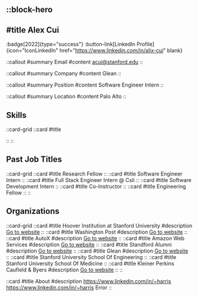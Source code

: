 ::block-hero
---
#title
Alex Cui
---

:badge[2022]{type="success"}
:button-link[LinkedIn Profile]{icon="IconLinkedIn" href="https://www.linkedin.com/in/alix-cui" blank}

::callout
#summary
Email
#content
acui@stanford.edu
::

::callout
#summary
Company
#content
Glean
::

::callout
#summary
Position
#content
Software Engineer Intern
::

::callout
#summary
Location
#content
Palo Alto
::

## Skills
::card-grid
::card
#title

::
::

## Past Job Titles
::card-grid
::card
#title
Research Fellow
::
::card
#title
Software Engineer Intern
::
::card
#title
Full Stack Engineer Intern @ Csli
::
::card
#title
Software Development Intern
::
::card
#title
Co-Instructor
::
::card
#title
Engineering Fellow
::
::

## Organizations
::card-grid
::card
#title
Hoover Institution at Stanford University
#description
[Go to website](hoover.org)
::
::card
#title
Washington Post
#description
[Go to website](washingtonpost.com)
::
::card
#title
AutoX
#description
[Go to website](autox.ai)
::
::card
#title
Amazon Web Services
#description
[Go to website](amazonaws.com)
::
::card
#title
Standford Alumni
#description
[Go to website](stanfordalumni.org)
::
::card
#title
Glean
#description
[Go to website](glean.com)
::
::card
#title
Stanford University School Of Engineering
::
::card
#title
Stanford University School Of Medicine
::
::card
#title
Kleiner Perkins Caufield & Byers
#description
[Go to website](kpcb.com)
::
::

::card
#title
About
#description
https://www.linkedin.com/in/~harris https://www.linkedin.com/in/~harris Error
::
